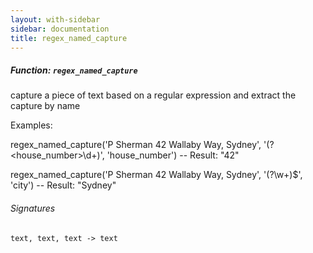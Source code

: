 ```yaml
---
layout: with-sidebar
sidebar: documentation
title: regex_named_capture
---
```


##### Function: `regex_named_capture`
capture a piece of text based on a regular expression
  and extract the capture by name

Examples:

  regex_named_capture('P Sherman 42 Wallaby Way, Sydney', '(?<house_number>\d+)', 'house_number')
  -- Result: "42"

  regex_named_capture('P Sherman 42 Wallaby Way, Sydney', '(?<city>\w+)$', 'city')
  -- Result: "Sydney"

###### Signatures
    text, text, text -> text

